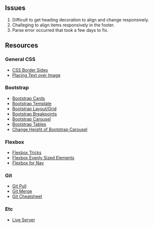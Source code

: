 ## Issues
1. Difficult to get heading decoration to align and change responsively.
2. Challeging to align items responsively in the footer.
3. Parse error occurred that took a few days to fix.

## Resources 
### General CSS
* [CSS Border Sides](https://www.w3schools.com/css/css_border_sides.asp)
* [Placing Text over Image](https://code-boxx.com/position-text-over-image-html/)

### Bootstrap
* [Bootstrap Cards](https://getbootstrap.com/docs/4.0/components/card/)
* [Bootstrap Template](https://getbootstrap.com/docs/4.3/getting-started/introduction/)
* [Bootstrap Layout/Grid](https://getbootstrap.com/docs/5.0/layout/grid/)
* [Bootstrap Breakpoints](https://getbootstrap.com/docs/5.0/layout/breakpoints/)
* [Bootstrap Carousel](https://getbootstrap.com/docs/4.0/components/carousel/)
* [Bootstrap Tables](https://www.w3schools.com/bootstrap/bootstrap_tables.asp)
* [Change Height of Bootstrap Carousel](https://stackoverflow.com/questions/28589911/bootstrap-change-carousel-height)

### Flexbox
* [Flexbox Tricks](https://css-tricks.com/snippets/css/a-guide-to-flexbox/)
* [Flexbox Evenly Sized Elements](https://stackoverflow.com/questions/31909188/flexbox-evenly-sized-elements-regardless-of-contents)
* [Flexbox for Nav](https://ishadeed.com/article/website-headers-flexbox/)

### Git
* [Git Pull](https://stackoverflow.com/questions/18529206/when-do-i-need-to-do-git-pull-before-or-after-git-add-git-commit)
* [Git Merge](https://stackoverflow.com/questions/36086202/git-merge-is-not-possible-because-i-have-unmerged-files)
* [Git Cheatsheet](https://training.github.com/downloads/github-git-cheat-sheet/)

### Etc
* [Live Server](https://marketplace.visualstudio.com/items?itemName=ritwickdey.LiveServer)









